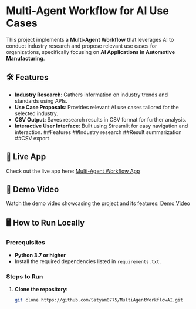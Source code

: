 # Multi-Agent Workflow for AI Use Cases

This project implements a **Multi-Agent Workflow** that leverages AI to conduct industry research and propose relevant use cases for organizations, specifically focusing on **AI Applications in Automotive Manufacturing**.

## 🛠️ Features

- **Industry Research**: Gathers information on industry trends and standards using APIs.
- **Use Case Proposals**: Provides relevant AI use cases tailored for the selected industry.
- **CSV Output**: Saves research results in CSV format for further analysis.
- **Interactive User Interface**: Built using Streamlit for easy navigation and interaction.
##Features
##Industry research
##Result summarization
##CSV export

## 🚀 Live App

Check out the live app here: [Multi-Agent Workflow App](https://huggingface.co/spaces/Satyam0077/MultiAgentWorkflowAI)

## 🎥 Demo Video

Watch the demo video showcasing the project and its features: [Demo Video](https://youtu.be/0msTaU0eH_o?si=D_ziF8fofmIGHdrG)

## 🖥️ How to Run Locally

### Prerequisites

- **Python 3.7 or higher**
- Install the required dependencies listed in `requirements.txt`.

### Steps to Run

1. **Clone the repository**:
   ```bash
   git clone https://github.com/Satyam0775/MultiAgentWorkflowAI.git
